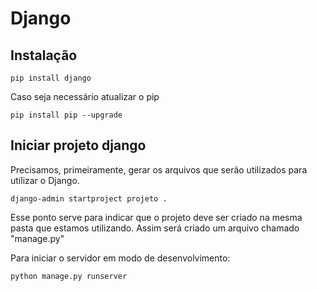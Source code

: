 # Django

## Instalação
```
pip install django
```

Caso seja necessário atualizar o pip
```
pip install pip --upgrade
```

## Iniciar projeto django
Precisamos, primeiramente, gerar os arquivos que serão utilizados para utilizar o Django.
```
django-admin startproject projeto .
```
Esse ponto serve para indicar que o projeto deve ser criado na mesma pasta que estamos utilizando. Assim será criado um arquivo chamado "manage.py"


Para iniciar o servidor em modo de desenvolvimento:
```
python manage.py runserver
```